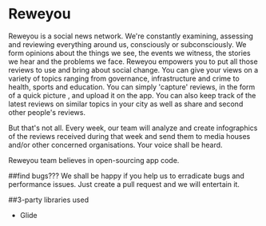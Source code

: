 # Reweyou
Reweyou is a social news network. We're constantly examining, assessing and reviewing everything around us, consciously or subconsciously. We form opinions about the things we see, the events we witness, the stories we hear and the problems we face.
Reweyou empowers you to put all those reviews to use and bring about social change. You can give your views on a variety of topics ranging from governance, infrastructure and crime to health, sports and education. You can simply 'capture' reviews, in the form of a quick picture , and upload it on the app. You can also keep track of the latest reviews on similar topics in your city as well as share and second other people's reviews.

But that's not all. Every week, our team will analyze and create infographics of the reviews received during that week and send them to media houses and/or other concerned organisations. Your voice shall be heard.

Reweyou team believes in open-sourcing app code. 

##find bugs???
We shall be happy if you help us to erradicate bugs and performance issues. Just create a pull request and we will entertain it.

##3-party libraries used
- Glide
